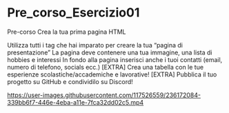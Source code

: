 # Pre_corso_Esercizio01
Pre-corso
Crea la tua prima pagina HTML

Utilizza tutti i tag che hai imparato per creare la tua “pagina di presentazione”
La pagina deve contenere una tua immagine, una lista di hobbies e interessi
In fondo alla pagina inserisci anche i tuoi contatti (email, numero di telefono, socials ecc.)
[EXTRA] Crea una tabella con le tue esperienze scolastiche/accademiche e lavorative!
[EXTRA] Pubblica il tuo progetto su GitHub e condividilo su Discord!

https://user-images.githubusercontent.com/117526559/236172084-339bb6f7-446e-4eba-a11e-7fca32dd02c5.mp4

